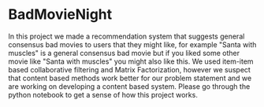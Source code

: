 # BadMovieNight
In this project we made a recommendation system that suggests general consensus bad movies to users that they might like, for example "Santa with muscles" is a general consensus bad movie but if you liked some other movie like "Santa with muscles" you might also like this. We used item-item based collaborative filtering and Matrix Factorization, however we suspect that content based methods work better for our problem statement and we are working on developing a content based system. Please go through the python notebook to get a sense of how this project works.
